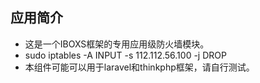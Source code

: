 ## 应用简介
* 这是一个IBOXS框架的专用应用级防火墙模块。
* sudo iptables -A INPUT -s 112.112.56.100 -j DROP
* 本组件可能可以用于laravel和thinkphp框架，请自行测试。